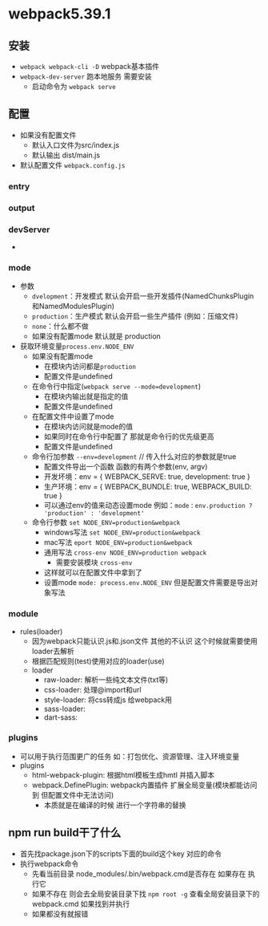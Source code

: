 # webpack5.39.1

## 安装
  - `webpack webpack-cli -D` webpack基本插件
  - `webpack-dev-server` 跑本地服务 需要安装
    - 启动命令为 `webpack serve`

## 配置
  - 如果没有配置文件
    - 默认入口文件为src/index.js
    - 默认输出 dist/main.js
  - 默认配置文件 `webpack.config.js`

### entry

### output

### devServer
  - 

### mode
  - 参数
    - `dvelopment`：开发模式 默认会开启一些开发插件(NamedChunksPlugin和NamedModulesPlugin)
    - `production`：生产模式 默认会开启一些生产插件 (例如：压缩文件)
    - `none`：什么都不做
    - 如果没有配置mode 默认就是 production
  - 获取环境变量`process.env.NODE_ENV`
    - 如果没有配置mode
      - 在模块内访问都是`production`
      - 配置文件是undefined
    - 在命令行中指定(`webpack serve --mode=development`)
      - 在模块内输出就是指定的值
      - 配置文件是undefined
    - 在配置文件中设置了mode
      - 在模块内访问就是mode的值
      - 如果同时在命令行中配置了 那就是命令行的优先级更高
      - 配置文件是undefined
    - 命令行加参数 `--env=development` // 传入什么对应的参数就是true
      - 配置文件导出一个函数 函数的有两个参数(env, argv)
      - 开发坏境：env = { WEBPACK_SERVE: true, development: true }
      - 生产环境：env = { WEBPACK_BUNDLE: true, WEBPACK_BUILD: true }
      - 可以通过env的值来动态设置mode 例如：`mode：env.production ? 'production' : 'development'`
    - 命令行参数 `set NODE_ENV=production&webpack`
      - windows写法 `set NODE_ENV=production&webpack`
      - mac写法 `eport NODE_ENV=production&webpack`
      - 通用写法 `cross-env NODE_ENV=production webpack`
        - 需要安装模块 `cross-env`
      - 这样就可以在配置文件中拿到了
      - 设置mode `mode: process.env.NODE_ENV` 但是配置文件需要是导出对象写法


### module
  - rules(loader)
    - 因为webpack只能认识.js和.json文件 其他的不认识 这个时候就需要使用loader去解析
    - 根据匹配规则(test)使用对应的loader(use)
    - loader
      - raw-loader: 解析一些纯文本文件(txt等)
      - css-loader: 处理@import和url
      - style-loader: 将css转成js 给webpack用
      - sass-loader: 
      - dart-sass: 


### plugins
  - 可以用于执行范围更广的任务 如：打包优化、资源管理、注入环境变量
  - plugins
    - html-webpack-plugin: 根据html模板生成hmtl 并插入脚本
    - webpack.DefinePlugin: webpack内置插件 扩展全局变量(模块都能访问到 但配置文件中无法访问)
      - 本质就是在编译的时候 进行一个字符串的替换

## npm run build干了什么
  - 首先找package.json下的scripts下面的build这个key 对应的命令
  - 执行webpack命令
    - 先看当前目录 node_modules/.bin/webpack.cmd是否存在 如果存在 执行它
    - 如果不存在 则会去全局安装目录下找 `npm root -g` 查看全局安装目录下的webpack.cmd 如果找到并执行
    - 如果都没有就报错

